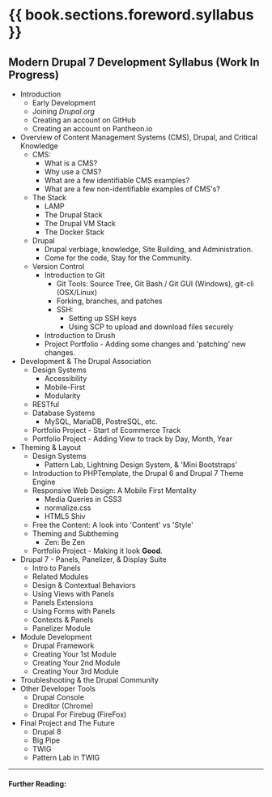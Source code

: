 # {{ book.sections.foreword.syllabus }}

 ## Modern Drupal 7 Development Syllabus (Work In Progress)
+ Introduction
  - Early Development
  - Joining _Drupal.org_
  - Creating an account on GitHub
  - Creating an account on Pantheon.io
+ Overview of Content Management Systems (CMS), Drupal, and Critical Knowledge
  - CMS:
    + What is a CMS?
    + Why use a CMS?
    + What are a few identifiable CMS examples?
    + What are a few non-identifiable examples of CMS's?
  - The Stack
    + LAMP
    + The Drupal Stack
    + The Drupal VM Stack
    + The Docker Stack
  - Drupal
    + Drupal verbiage, knowledge, Site Building, and Administration.
    + Come for the code, Stay for the Community.
  - Version Control
    + Introduction to Git
      - Git Tools: Source Tree, Git Bash / Git GUI (Windows), git-cli (OSX/Linux)
      - Forking, branches, and patches
      - SSH:
        + Setting up SSH keys
        + Using SCP to upload and download files securely
    + Introduction to Drush
    + Project Portfolio - Adding some changes and 'patching' new changes.
+ Development & The Drupal Association
  - Design Systems
    + Accessibility
    + Mobile-First
    + Modularity
  - RESTful
  - Database Systems
    + MySQL, MariaDB, PostreSQL, etc.
  - Portfolio Project - Start of Ecommerce Track
  - Portfolio Project - Adding View to track by Day, Month, Year
+ Theming & Layout
  - Design Systems
    + Pattern Lab, Lightning Design System, & 'Mini Bootstraps'
  - Introduction to PHPTemplate, the Drupal 6 and Drupal 7 Theme Engine
  - Responsive Web Design: A Mobile First Mentality
    + Media Queries in CSS3
    + normalize.css
    + HTML5 Shiv
  - Free the Content: A look into 'Content' vs 'Style'
  - Theming and Subtheming
    - Zen: Be Zen
  - Portfolio Project - Making it look **Good**.
+ Drupal 7 - Panels, Panelizer, & Display Suite
  - Intro to Panels
  - Related Modules
  - Design & Contextual Behaviors
  - Using Views with Panels
  - Panels Extensions
  - Using Forms with Panels
  - Contexts & Panels
  - Panelizer Module
+ Module Development
  - Drupal Framework
  - Creating Your 1st Module
  - Creating Your 2nd Module
  - Creating Your 3rd Module
+ Troubleshooting & the Drupal Community
+ Other Developer Tools
  - Drupal Console
  - Dreditor (Chrome)
  - Drupal For Firebug (FireFox)
+ Final Project and The Future
  - Drupal 8
  - Big Pipe
  - TWIG
  - Pattern Lab in TWIG



-----

#### Further Reading:
